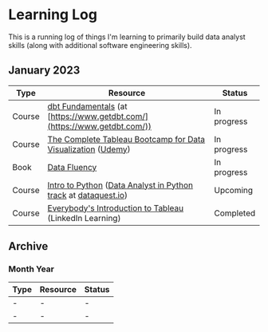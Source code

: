 # Learning Log

This is a running log of things I'm learning to primarily build data analyst skills (along with additional software engineering skills).


## January 2023

|Type|Resource|Status|
|---|---|---|
|Course|[dbt Fundamentals](https://courses.getdbt.com/courses/fundamentals) (at [https://www.getdbt.com/](https://www.getdbt.com/))|In progress|
|Course|[The Complete Tableau Bootcamp for Data Visualization](https://www.udemy.com/course/complete-tableau-bootcamp-dashboards/) ([Udemy](https://www.udemy.com))|In progress|
|Book|[Data Fluency](https://www.juiceanalytics.com/data-fluency)|In progress|
|Course|[Intro to Python](https://www.dataquest.io/course/introduction-to-python/) ([Data Analyst in Python track](https://www.dataquest.io/path/data-analyst/) at [dataquest.io](https://www.dataquest.io))|Upcoming|
|Course|[Everybody's Introduction to Tableau](https://www.linkedin.com/learning/everybody-s-introduction-to-tableau) (LinkedIn Learning)|Completed|



## Archive
### Month Year
|Type|Resource|Status|
|---|---|---|
|-|-|-|
|-|-|-|